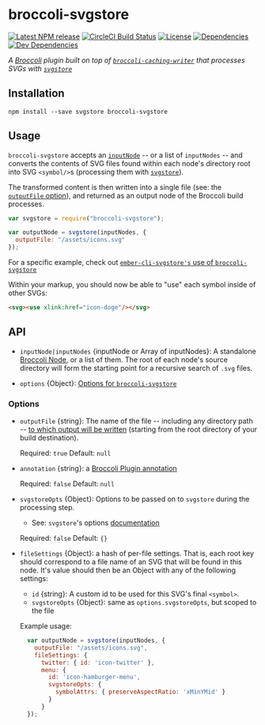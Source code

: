 # broccoli-svgstore

[![Latest NPM release][npm-badge]][npm-badge-url]
[![CircleCI Build Status][circle-badge]][circle-badge-url]
[![License][license-badge]][license-badge-url]
[![Dependencies][dependencies-badge]][dependencies-badge-url]
[![Dev Dependencies][devDependencies-badge]][devDependencies-badge-url]


_A [Broccoli](https://github.com/broccolijs/broccoli) plugin built on top of
[`broccoli-caching-writer`](https://github.com/ember-cli/broccoli-caching-writer) that processes
SVGs with [`svgstore`](https://github.com/svgstore/svgstore)_


## Installation


```shell
npm install --save svgstore broccoli-svgstore
```

## Usage

`broccoli-svgstore` accepts an [`inputNode`](https://github.com/broccolijs/broccoli/blob/master/docs/node-api.md#part-2-node-api-specification) --
or a list of `inputNodes` -- and converts the contents of SVG files found within each node's directory root into
SVG `<symbol/>`s (processing them with [`svgstore`](https://github.com/svgstore/svgstore)).

The transformed content is then written into a single file (see: the [`outputFile` option](#option-outputFile)),
and returned as an output node of the Broccoli build processes.

```javascript
var svgstore = require("broccoli-svgstore");

var outputNode = svgstore(inputNodes, {
  outputFile: "/assets/icons.svg"
});
```

For a specific example, check out [`ember-cli-svgstore's` use of `broccoli-svgstore`](https://github.com/salsify/ember-cli-svgstore/blob/master/index.js)

Within your markup, you should now be able to "use" each symbol inside of other SVGs:

```html
<svg><use xlink:href="icon-doge"/></svg>
```

## API
- `inputNode|inputNodes` {inputNode or Array of inputNodes}: A standalone [Broccoli Node](https://github.com/broccolijs/broccoli/blob/master/docs/node-api.md), or a list of them.
  The root of each node's source directory will form the starting point for a recursive search of `.svg` files.

- `options` {Object}: [Options for `broccoli-svgstore`](#options)

### Options
- <a name="option-outputFile"></a>`outputFile` {string}: The name of the file -- including any directory
  path -- [to which output will be written](https://github.com/broccolijs/broccoli-plugin#pluginprototypebuild)
  (starting from the root directory of your build destination).

  Required: `true`
  Default: `null`

- `annotation` {string}: a [Broccoli Plugin annotation](https://github.com/broccolijs/broccoli-plugin#new-plugininputnodes-options)

  Required: `false`
  Default: `null`


- `svgstoreOpts` {Object}: Options to be passed on to `svgstore` during the processing step.
  - See: `svgstore`'s options [documentation](https://github.com/svgstore/svgstore#options)

  Required: `false`
  Default: `{}`

- `fileSettings` {Object}: a hash of per-file settings.
That is, each root key should correspond to a file name of an SVG that
will be found in this node. It's value should then be an Object with any of the following settings:
  + `id` {string}: A custom id to be used for this SVG's final `<symbol>`.
  + `svgstoreOpts` {Object}: same as `options.svgstoreOpts`, but scoped to the file

  Example usage:

  ```js
    var outputNode = svgstore(inputNodes, {
      outputFile: "/assets/icons.svg",
      fileSettings: {
        twitter: { id: 'icon-twitter' },
        menu: {
          id: 'icon-hamburger-menu',
          svgstoreOpts: {
            symbolAttrs: { preserveAspectRatio: 'xMinYMid' }
          }
        }
    });
  ```


[npm-badge]: https://img.shields.io/npm/v/broccoli-svgstore.svg
[npm-badge-url]: https://www.npmjs.com/package/broccoli-svgstore
[circle-badge]: https://circleci.com/gh/svgstore/broccoli-svgstore/tree/master.svg?style=svg&circle-token={{CIRCLE_TOKEN}}
[circle-badge-url]: https://circleci.com/gh/svgstore/broccoli-svgstore/tree/master
[license-badge]: https://img.shields.io/npm/l/broccoli-svgstore.svg
[license-badge-url]: LICENSE.md
[dependencies-badge]: https://david-dm.org/svgstore/broccoli-svgstore/status.svg
[dependencies-badge-url]: https://david-dm.org/svgstore/broccoli-svgstore
[devDependencies-badge]: https://david-dm.org/svgstore/broccoli-svgstore/dev-status.svg
[devDependencies-badge-url]: https://david-dm.org/svgstore/broccoli-svgstore#info=devDependencies
